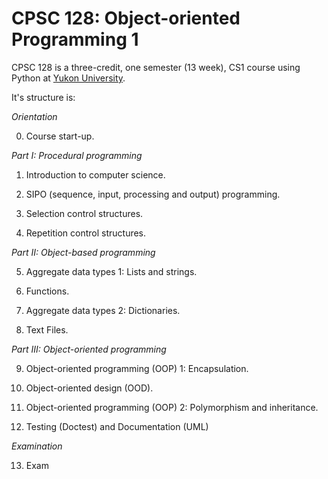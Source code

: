 # CPSC 128: Object-oriented Programming 1

CPSC 128 is a three-credit, one semester (13 week), CS1 course using Python at [Yukon University](https://www.yukonu.ca).

It's structure is:

_Orientation_

0. Course start-up.

_Part I: Procedural programming_

1. Introduction to computer science.

2. SIPO (sequence, input, processing and output) programming.

3. Selection control structures.

4. Repetition control structures.

_Part II: Object-based programming_	 

5. Aggregate data types 1: Lists and strings.

6. Functions.

7. Aggregate data types 2: Dictionaries.

8. Text Files.

_Part III: Object-oriented programming_ 

9. Object-oriented programming (OOP) 1: Encapsulation.

10. Object-oriented design (OOD).

11. Object-oriented programming (OOP) 2: Polymorphism and inheritance.

12. Testing (Doctest) and Documentation (UML)

_Examination_

13. Exam

